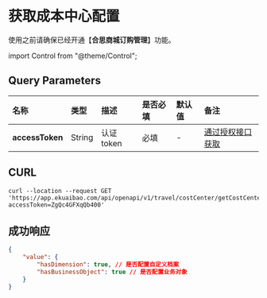 # 获取成本中心配置

使用之前请确保已经开通【**合思商城订购管理**】功能。

import Control from "@theme/Control";

<Control
method="GET"
url="/api/openapi/v1/travel/costCenter/getCostCenterConfig"
/>

## Query Parameters

| 名称 | 类型 | 描述 | 是否必填 | 默认值 | 备注 |
| :--- | :--- | :--- | :--- |:--- | :--- |
| **accessToken** | String | 认证token | 必填 | - | [通过授权接口获取](/docs/open-api/getting-started/auth) |

## CURL
```shell
curl --location --request GET 'https://app.ekuaibao.com/api/openapi/v1/travel/costCenter/getCostCenterConfig?accessToken=ZgQc4GFXqQb400'
```

## 成功响应
```json
{
    "value": {
        "hasDimension": true, // 是否配置自定义档案
        "hasBusinessObject": true // 是否配置业务对象
    }
}
```
